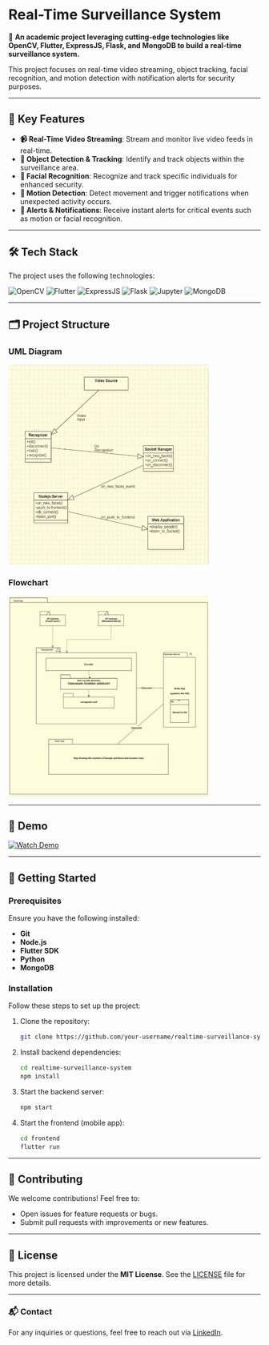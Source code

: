 # Real-Time Surveillance System

🚀 **An academic project leveraging cutting-edge technologies like OpenCV, Flutter, ExpressJS, Flask, and MongoDB to build a real-time surveillance system.** 

This project focuses on real-time video streaming, object tracking, facial recognition, and motion detection with notification alerts for security purposes.

---

## 🔑 Key Features

- **📹 Real-Time Video Streaming**: Stream and monitor live video feeds in real-time.
- **🎯 Object Detection & Tracking**: Identify and track objects within the surveillance area.
- **👤 Facial Recognition**: Recognize and track specific individuals for enhanced security.
- **🚨 Motion Detection**: Detect movement and trigger notifications when unexpected activity occurs.
- **🔔 Alerts & Notifications**: Receive instant alerts for critical events such as motion or facial recognition.

---

## 🛠️ Tech Stack

The project uses the following technologies:

![OpenCV](https://img.shields.io/badge/OpenCV-5C3EE8?style=for-the-badge&logo=opencv&logoColor=white)
![Flutter](https://img.shields.io/badge/Flutter-02569B?style=for-the-badge&logo=flutter&logoColor=white)
![ExpressJS](https://img.shields.io/badge/Express.js-404D59?style=for-the-badge)
![Flask](https://img.shields.io/badge/Flask-000000?style=for-the-badge&logo=flask&logoColor=white)
![Jupyter](https://img.shields.io/badge/Jupyter-F37626?style=for-the-badge&logo=jupyter&logoColor=white)
![MongoDB](https://img.shields.io/badge/MongoDB-4EA94B?style=for-the-badge&logo=mongodb&logoColor=white)

---

## 🗂️ Project Structure

### UML Diagram

<img src="./uml.png" alt="UML Diagram" width="400" height="400">

### Flowchart

<img src="./flowchart.png" alt="Flowchart" width="400" height="400">

---

## 🎥 Demo

[![Watch Demo](https://img.youtube.com/vi/XlDWZ4XkOiQ/0.jpg)](https://youtu.be/XlDWZ4XkOiQ "Real-Time Surveillance System - Click to Watch!")

---

## 🚀 Getting Started

### Prerequisites

Ensure you have the following installed:

- **Git**
- **Node.js**
- **Flutter SDK**
- **Python**
- **MongoDB**

### Installation

Follow these steps to set up the project:

1. Clone the repository:
    ```bash
    git clone https://github.com/your-username/realtime-surveillance-system.git
    ```

2. Install backend dependencies:
    ```bash
    cd realtime-surveillance-system
    npm install
    ```

3. Start the backend server:
    ```bash
    npm start
    ```

4. Start the frontend (mobile app):
    ```bash
    cd frontend
    flutter run
    ```

---

## 🤝 Contributing

We welcome contributions! Feel free to:
- Open issues for feature requests or bugs.
- Submit pull requests with improvements or new features.

---

## 📄 License

This project is licensed under the **MIT License**. See the [LICENSE](LICENSE) file for more details.

---

### 📬 Contact

For any inquiries or questions, feel free to reach out via [LinkedIn](https://www.linkedin.com/in/puneethregonda/).
